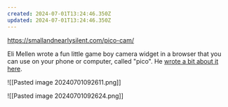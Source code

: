 ```yaml
---
created: 2024-07-01T13:24:46.350Z
updated: 2024-07-01T13:24:46.350Z
---
```

https://smallandnearlysilent.com/pico-cam/

Eli Mellen wrote a fun little game boy camera widget in a browser that you can use on your phone or computer, called "pico". He [wrote a bit about it here](https://eli.li/one-trip-to-the-beach-inspired-me-to-make-two-programs-this-weekend).

![[Pasted image 20240701092611.png]]

![[Pasted image 20240701092624.png]]
